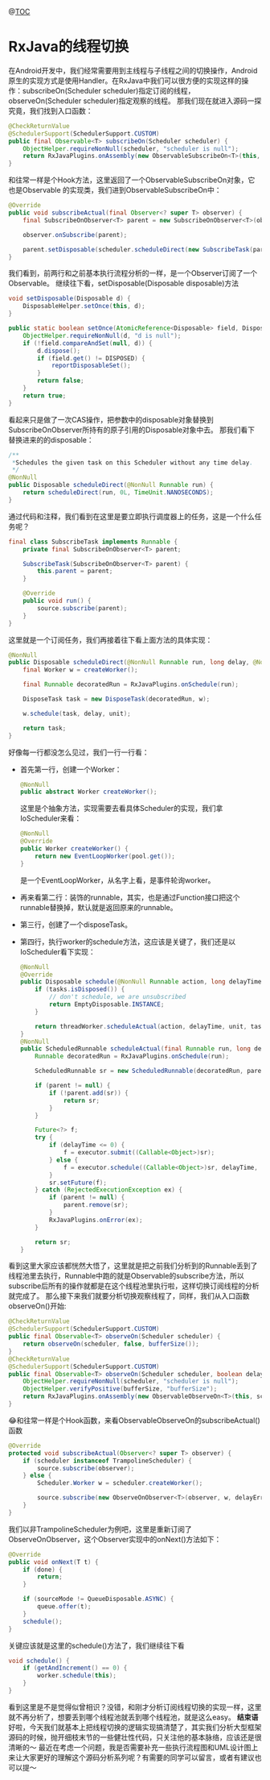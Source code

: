 ﻿@[TOC](RxJava源码阅读理解系列（三）)
# RxJava的线程切换
在Android开发中，我们经常需要用到主线程与子线程之间的切换操作，Android原生的实现方式是使用Handler。在RxJava中我们可以很方便的实现这样的操作：subscribeOn(Scheduler scheduler)指定订阅的线程，observeOn(Scheduler scheduler)指定观察的线程。
那我们现在就进入源码一探究竟，我们找到入口函数：

```java
@CheckReturnValue
@SchedulerSupport(SchedulerSupport.CUSTOM)
public final Observable<T> subscribeOn(Scheduler scheduler) {
    ObjectHelper.requireNonNull(scheduler, "scheduler is null");
    return RxJavaPlugins.onAssembly(new ObservableSubscribeOn<T>(this, scheduler));
}
```
和往常一样是个Hook方法，这里返回了一个ObservableSubscribeOn对象，它也是Observable
的实现类，我们进到ObservableSubscribeOn中：


```java
@Override
public void subscribeActual(final Observer<? super T> observer) {
    final SubscribeOnObserver<T> parent = new SubscribeOnObserver<T>(observer);

    observer.onSubscribe(parent);

    parent.setDisposable(scheduler.scheduleDirect(new SubscribeTask(parent)));
}
```
我们看到，前两行和之前基本执行流程分析的一样，是一个Observer订阅了一个Observable。
继续往下看，setDisposable(Disposable disposable)方法

```java
void setDisposable(Disposable d) {
	DisposableHelper.setOnce(this, d);
}

public static boolean setOnce(AtomicReference<Disposable> field, Disposable d) {
    ObjectHelper.requireNonNull(d, "d is null");
    if (!field.compareAndSet(null, d)) {
        d.dispose();
        if (field.get() != DISPOSED) {
            reportDisposableSet();
        }
        return false;
    }
    return true;
}
```
看起来只是做了一次CAS操作，把参数中的disposable对象替换到SubscribeOnObserver所持有的原子引用的Disposable对象中去。
那我们看下替换进来的的disposable：

```java
/**
 *Schedules the given task on this Scheduler without any time delay.
 */
@NonNull
public Disposable scheduleDirect(@NonNull Runnable run) {
    return scheduleDirect(run, 0L, TimeUnit.NANOSECONDS);
}
```
通过代码和注释，我们看到在这里是要立即执行调度器上的任务，这是一个什么任务呢？

```java
final class SubscribeTask implements Runnable {
    private final SubscribeOnObserver<T> parent;

    SubscribeTask(SubscribeOnObserver<T> parent) {
        this.parent = parent;
    }

    @Override
    public void run() {
        source.subscribe(parent);
    }
}
```
这里就是一个订阅任务，我们再接着往下看上面方法的具体实现：

```java
@NonNull
public Disposable scheduleDirect(@NonNull Runnable run, long delay, @NonNull TimeUnit unit) {
    final Worker w = createWorker();

    final Runnable decoratedRun = RxJavaPlugins.onSchedule(run);

    DisposeTask task = new DisposeTask(decoratedRun, w);

    w.schedule(task, delay, unit);

    return task;
}
```
好像每一行都没怎么见过，我们一行一行看：
- 首先第一行，创建一个Worker：

	```java
	@NonNull
	public abstract Worker createWorker();
	```
	这里是个抽象方法，实现需要去看具体Scheduler的实现，我们拿IoScheduler来看：
	
	```java
	@NonNull
	@Override
	public Worker createWorker() {
	    return new EventLoopWorker(pool.get());
	}
	```
	是一个EventLoopWorker，从名字上看，是事件轮询worker。
- 再来看第二行：装饰的runnable，其实，也是通过Function接口把这个runnable替换掉，默认就是返回原来的runnable。
- 第三行，创建了一个disposeTask。
- 第四行，执行worker的schedule方法，这应该是关键了，我们还是以IoScheduler看下实现：
	```java
	@NonNull
    @Override
    public Disposable schedule(@NonNull Runnable action, long delayTime, @NonNull TimeUnit unit) {
        if (tasks.isDisposed()) {
            // don't schedule, we are unsubscribed
            return EmptyDisposable.INSTANCE;
        }

        return threadWorker.scheduleActual(action, delayTime, unit, tasks);
    }
    @NonNull
    public ScheduledRunnable scheduleActual(final Runnable run, long delayTime, @NonNull TimeUnit unit, @Nullable DisposableContainer parent) {
        Runnable decoratedRun = RxJavaPlugins.onSchedule(run);

        ScheduledRunnable sr = new ScheduledRunnable(decoratedRun, parent);

        if (parent != null) {
            if (!parent.add(sr)) {
                return sr;
            }
        }

        Future<?> f;
        try {
            if (delayTime <= 0) {
                f = executor.submit((Callable<Object>)sr);
            } else {
                f = executor.schedule((Callable<Object>)sr, delayTime, unit);
            }
            sr.setFuture(f);
        } catch (RejectedExecutionException ex) {
            if (parent != null) {
                parent.remove(sr);
            }
            RxJavaPlugins.onError(ex);
        }

        return sr;
    }
	```
看到这里大家应该都恍然大悟了，这里就是把之前我们分析到的Runnable丢到了线程池里去执行，Runnable中跑的就是Observable的subscribe方法，所以subscribe后所有的操作就都是在这个线程池里执行啦，这样切换订阅线程的分析就完成了。
那么接下来我们就要分析切换观察线程了，同样，我们从入口函数observeOn()开始:

```java
@CheckReturnValue
@SchedulerSupport(SchedulerSupport.CUSTOM)
public final Observable<T> observeOn(Scheduler scheduler) {
    return observeOn(scheduler, false, bufferSize());
}
@CheckReturnValue
@SchedulerSupport(SchedulerSupport.CUSTOM)
public final Observable<T> observeOn(Scheduler scheduler, boolean delayError, int bufferSize) {
    ObjectHelper.requireNonNull(scheduler, "scheduler is null");
    ObjectHelper.verifyPositive(bufferSize, "bufferSize");
    return RxJavaPlugins.onAssembly(new ObservableObserveOn<T>(this, scheduler, delayError, bufferSize));
}
```
😂和往常一样是个Hook函数，来看ObservableObserveOn的subscribeActual()函数

```java
@Override
protected void subscribeActual(Observer<? super T> observer) {
    if (scheduler instanceof TrampolineScheduler) {
        source.subscribe(observer);
    } else {
        Scheduler.Worker w = scheduler.createWorker();

        source.subscribe(new ObserveOnObserver<T>(observer, w, delayError, bufferSize));
    }
}
```
我们以非TrampolineScheduler为例吧，这里是重新订阅了ObserveOnObserver，这个Observer实现中的onNext()方法如下：

```java
@Override
public void onNext(T t) {
    if (done) {
        return;
    }

    if (sourceMode != QueueDisposable.ASYNC) {
        queue.offer(t);
    }
    schedule();
}
```
关键应该就是这里的schedule()方法了，我们继续往下看

```java
void schedule() {
    if (getAndIncrement() == 0) {
        worker.schedule(this);
    }
}
```
看到这里是不是觉得似曾相识？没错，和刚才分析订阅线程切换的实现一样，这里就不再分析了，想要丢到哪个线程池就丢到哪个线程池，就是这么easy。
**结束语**
好啦，今天我们就基本上把线程切换的逻辑实现搞清楚了，其实我们分析大型框架源码的时候，抛开细枝末节的一些健壮性代码，只关注他的基本脉络，应该还是很清晰的～
最近在考虑一个问题，我是否需要补充一些执行流程图和UML设计图上来让大家更好的理解这个源码分析系列呢？有需要的同学可以留言，或者有建议也可以提～




	

	


